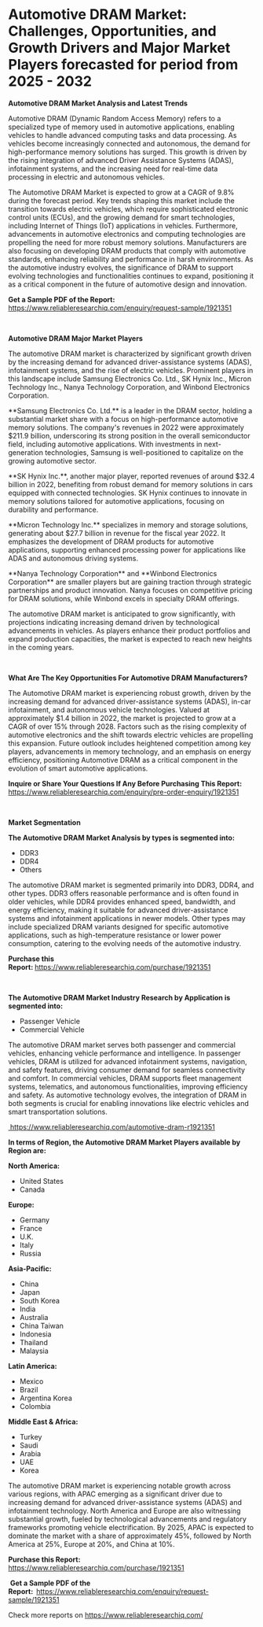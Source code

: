 <p><h1>Automotive DRAM Market: Challenges, Opportunities, and Growth Drivers and Major Market Players forecasted for period from 2025 - 2032</h1></p><p><strong>Automotive DRAM Market Analysis and Latest Trends</strong></p>
<p><p>Automotive DRAM (Dynamic Random Access Memory) refers to a specialized type of memory used in automotive applications, enabling vehicles to handle advanced computing tasks and data processing. As vehicles become increasingly connected and autonomous, the demand for high-performance memory solutions has surged. This growth is driven by the rising integration of advanced Driver Assistance Systems (ADAS), infotainment systems, and the increasing need for real-time data processing in electric and autonomous vehicles.</p><p>The Automotive DRAM Market is expected to grow at a CAGR of 9.8% during the forecast period. Key trends shaping this market include the transition towards electric vehicles, which require sophisticated electronic control units (ECUs), and the growing demand for smart technologies, including Internet of Things (IoT) applications in vehicles. Furthermore, advancements in automotive electronics and computing technologies are propelling the need for more robust memory solutions. Manufacturers are also focusing on developing DRAM products that comply with automotive standards, enhancing reliability and performance in harsh environments. As the automotive industry evolves, the significance of DRAM to support evolving technologies and functionalities continues to expand, positioning it as a critical component in the future of automotive design and innovation.</p></p>
<p><strong>Get a Sample PDF of the Report:&nbsp;</strong> <a href="https://www.reliableresearchiq.com/enquiry/request-sample/1921351?utm_campaign=3299&utm_medium=2&utm_source=Github&utm_content=ia&utm_term=06042025&utm_id=automotive-dram">https://www.reliableresearchiq.com/enquiry/request-sample/1921351</a></p>
<p>&nbsp;</p>
<p><strong>Automotive DRAM Major Market Players</strong></p>
<p><p>The automotive DRAM market is characterized by significant growth driven by the increasing demand for advanced driver-assistance systems (ADAS), infotainment systems, and the rise of electric vehicles. Prominent players in this landscape include Samsung Electronics Co. Ltd., SK Hynix Inc., Micron Technology Inc., Nanya Technology Corporation, and Winbond Electronics Corporation.</p><p>**Samsung Electronics Co. Ltd.** is a leader in the DRAM sector, holding a substantial market share with a focus on high-performance automotive memory solutions. The company's revenues in 2022 were approximately $211.9 billion, underscoring its strong position in the overall semiconductor field, including automotive applications. With investments in next-generation technologies, Samsung is well-positioned to capitalize on the growing automotive sector.</p><p>**SK Hynix Inc.**, another major player, reported revenues of around $32.4 billion in 2022, benefiting from robust demand for memory solutions in cars equipped with connected technologies. SK Hynix continues to innovate in memory solutions tailored for automotive applications, focusing on durability and performance.</p><p>**Micron Technology Inc.** specializes in memory and storage solutions, generating about $27.7 billion in revenue for the fiscal year 2022. It emphasizes the development of DRAM products for automotive applications, supporting enhanced processing power for applications like ADAS and autonomous driving systems.</p><p>**Nanya Technology Corporation** and **Winbond Electronics Corporation** are smaller players but are gaining traction through strategic partnerships and product innovation. Nanya focuses on competitive pricing for DRAM solutions, while Winbond excels in specialty DRAM offerings.</p><p>The automotive DRAM market is anticipated to grow significantly, with projections indicating increasing demand driven by technological advancements in vehicles. As players enhance their product portfolios and expand production capacities, the market is expected to reach new heights in the coming years.</p></p>
<p>&nbsp;</p>
<p><strong>What Are The Key Opportunities For Automotive DRAM Manufacturers?</strong></p>
<p><p>The Automotive DRAM market is experiencing robust growth, driven by the increasing demand for advanced driver-assistance systems (ADAS), in-car infotainment, and autonomous vehicle technologies. Valued at approximately $1.4 billion in 2022, the market is projected to grow at a CAGR of over 15% through 2028. Factors such as the rising complexity of automotive electronics and the shift towards electric vehicles are propelling this expansion. Future outlook includes heightened competition among key players, advancements in memory technology, and an emphasis on energy efficiency, positioning Automotive DRAM as a critical component in the evolution of smart automotive applications.</p></p>
<p><strong>Inquire or Share Your Questions If Any Before Purchasing This Report:</strong> <a href="https://www.reliableresearchiq.com/enquiry/pre-order-enquiry/1921351?utm_campaign=3299&utm_medium=2&utm_source=Github&utm_content=ia&utm_term=06042025&utm_id=automotive-dram">https://www.reliableresearchiq.com/enquiry/pre-order-enquiry/1921351</a></p>
<p>&nbsp;</p>
<p><strong>Market Segmentation</strong></p>
<p><strong>The Automotive DRAM Market Analysis by types is segmented into:</strong></p>
<p><ul><li>DDR3</li><li>DDR4</li><li>Others</li></ul></p>
<p><p>The automotive DRAM market is segmented primarily into DDR3, DDR4, and other types. DDR3 offers reasonable performance and is often found in older vehicles, while DDR4 provides enhanced speed, bandwidth, and energy efficiency, making it suitable for advanced driver-assistance systems and infotainment applications in newer models. Other types may include specialized DRAM variants designed for specific automotive applications, such as high-temperature resistance or lower power consumption, catering to the evolving needs of the automotive industry.</p></p>
<p><strong>Purchase this Report:&nbsp;</strong><a href="https://www.reliableresearchiq.com/purchase/1921351?utm_campaign=3299&utm_medium=2&utm_source=Github&utm_content=ia&utm_term=06042025&utm_id=automotive-dram">https://www.reliableresearchiq.com/purchase/1921351</a></p>
<p>&nbsp;</p>
<p><strong>The Automotive DRAM Market Industry Research by Application is segmented into:</strong></p>
<p><ul><li>Passenger Vehicle</li><li>Commercial Vehicle</li></ul></p>
<p><p>The automotive DRAM market serves both passenger and commercial vehicles, enhancing vehicle performance and intelligence. In passenger vehicles, DRAM is utilized for advanced infotainment systems, navigation, and safety features, driving consumer demand for seamless connectivity and comfort. In commercial vehicles, DRAM supports fleet management systems, telematics, and autonomous functionalities, improving efficiency and safety. As automotive technology evolves, the integration of DRAM in both segments is crucial for enabling innovations like electric vehicles and smart transportation solutions.</p></p>
<p><a href="https://www.reliableresearchiq.com/automotive-dram-r1921351?utm_campaign=3299&utm_medium=2&utm_source=Github&utm_content=ia&utm_term=06042025&utm_id=automotive-dram">&nbsp;https://www.reliableresearchiq.com/automotive-dram-r1921351</a></p>
<p><strong>In terms of Region, the Automotive DRAM Market Players available by Region are:</strong></p>
<p>
    <p> <strong> North America: </strong>
        <ul>
            <li>United States</li>
            <li>Canada</li>
        </ul>
        </p> 
    <p> <strong> Europe: </strong>
        <ul>
            <li>Germany</li>
            <li>France</li>
            <li>U.K.</li>
            <li>Italy</li>
            <li>Russia</li>
        </ul>
        </p> 
    <p> <strong> Asia-Pacific: </strong>
        <ul>
            <li>China</li>
            <li>Japan</li>
            <li>South Korea</li>
            <li>India</li>
            <li>Australia</li>
            <li>China Taiwan</li>
            <li>Indonesia</li>
            <li>Thailand</li>
            <li>Malaysia</li>
        </ul>
        </p> 
    <p> <strong> Latin America: </strong>
        <ul>
            <li>Mexico</li>
            <li>Brazil</li>
            <li>Argentina Korea</li>
            <li>Colombia</li>
        </ul>
        </p> 
    <p> <strong> Middle East & Africa: </strong>
        <ul>
            <li>Turkey</li>
            <li>Saudi</li>
            <li>Arabia</li>
            <li>UAE</li>
            <li>Korea</li>
        </ul>
    </p>
    </p>
<p><p>The automotive DRAM market is experiencing notable growth across various regions, with APAC emerging as a significant driver due to increasing demand for advanced driver-assistance systems (ADAS) and infotainment technology. North America and Europe are also witnessing substantial growth, fueled by technological advancements and regulatory frameworks promoting vehicle electrification. By 2025, APAC is expected to dominate the market with a share of approximately 45%, followed by North America at 25%, Europe at 20%, and China at 10%.</p></p>
<p><strong>Purchase this Report: </strong><a href="https://www.reliableresearchiq.com/purchase/1921351?utm_campaign=3299&utm_medium=2&utm_source=Github&utm_content=ia&utm_term=06042025&utm_id=automotive-dram">https://www.reliableresearchiq.com/purchase/1921351</a></p>
<p>&nbsp;<strong>Get a Sample PDF of the Report:&nbsp;&nbsp;</strong><a href="https://www.reliableresearchiq.com/enquiry/request-sample/1921351?utm_campaign=3299&utm_medium=2&utm_source=Github&utm_content=ia&utm_term=06042025&utm_id=automotive-dram">https://www.reliableresearchiq.com/enquiry/request-sample/1921351</a></p>
<p><strong></strong></p>
<p>Check more reports on <a href="https://www.reliableresearchiq.com/?utm_campaign=3299&utm_medium=2&utm_source=Github&utm_content=ia&utm_term=06042025&utm_id=automotive-dram">https://www.reliableresearchiq.com/</a></p>